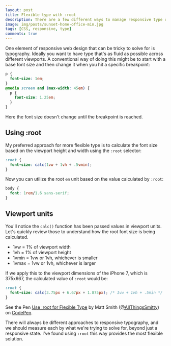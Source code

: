 ```yaml
---
layout: post
title: Flexible type with :root
description: There are a few different ways to manage responsive type on the web. My personal approach is to use the :root selector for maximum flexibility.
image: img/posts/sunset-home-office-min.jpg
tags: [CSS, responsive, type]
comments: true
---
```


One element of responsive web design that can be tricky to solve for is typography. Ideally you want to have type that's as fluid as possible across different viewports. A conventional way of doing this might be to start with a base font size and then change it when you hit a specific breakpoint:

```css
p {
  font-size: 1em;
}
@media screen and (max-width: 45em) {
  p {
    font-size: 1.25em;
  }
}
```

Here the font size doesn't change until the breakpoint is reached.


## Using :root

My preferred approach for more flexible type is to calculate the font size based on the viewport height and width using the `:root` selector:

```css
:root {
  font-size: calc(1vw + 1vh + .5vmin);
}
```

Now you can utilize the root `em` unit based on the value calculated by `:root`:

```css
body {
  font: 1rem/1.6 sans-serif;
}
```

## Viewport units

You'll notice the `calc()` function has been passed values in viewport units. Let's quickly review those to understand how the root font size is being calculated.

* 1vw = 1% of viewport width
* 1vh = 1% of viewport height
* 1vmin = 1vw or 1vh, whichever is smaller
* 1vmax = 1vw or 1vh, whichever is larger

If we apply this to the viewport dimensions of the iPhone 7, which is 375x667, the calculated value of `:root` would be:

```css
:root {
  font-size: calc(3.75px + 6.67px + 1.875px); /* 1vw + 1vh + .5min */
}
```

<div class="embed">
  <p data-height="400" data-theme-id="0" data-slug-hash="XKgOkR" data-default-tab="result" data-user="AllThingsSmitty" data-embed-version="2" class="codepen">See the Pen <a href="http://codepen.io/AllThingsSmitty/pen/XKgOkR/">Use :root for Flexible Type</a> by Matt Smith (<a href="http://codepen.io/AllThingsSmitty">@AllThingsSmitty</a>) on <a href="http://codepen.io">CodePen</a>.</p>
  <script async src="//assets.codepen.io/assets/embed/ei.js"></script>
</div>

There will always be different approaches to responsive typography, and we should measure each by what we're trying to solve for, beyond just a responsive state. I've found using `:root` this way provides the most flexible solution.
